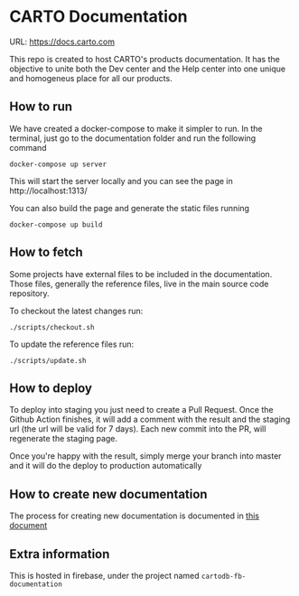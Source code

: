 # CARTO Documentation

URL: https://docs.carto.com

This repo is created to host CARTO's products documentation. It has the objective to unite both the Dev center and the Help center into one unique and homogeneus place for all our products.

## How to run

We have created a docker-compose to make it simpler to run. In the terminal, just go to the documentation folder and run the following command

```
docker-compose up server
```

This will start the server locally and you can see the page in http://localhost:1313/

You can also build the page and generate the static files running 

```
docker-compose up build
```

## How to fetch

Some projects have external files to be included in the documentation. Those files, generally the reference files, live in the main source code repository.

To checkout the latest changes run:

```
./scripts/checkout.sh
```

To update the reference files run:

```
./scripts/update.sh
```

## How to deploy

To deploy into staging you just need to create a Pull Request. Once the Github Action finishes, it will add a comment with the result and the staging url (the url will be valid for 7 days). Each new commit into the PR, will regenerate the staging page.

Once you're happy with the result, simply merge your branch into master and it will do the deploy to production automatically

## How to create new documentation

The process for creating new documentation is documented in [this document](ADDING-DOCUMENTATION.md)

## Extra information

This is hosted in firebase, under the project named `cartodb-fb-documentation`
